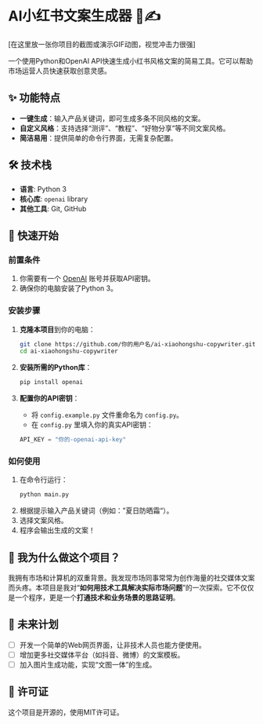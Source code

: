 # AI小红书文案生成器 🤖✍️

[在这里放一张你项目的截图或演示GIF动图，视觉冲击力很强]

一个使用Python和OpenAI API快速生成小红书风格文案的简易工具。它可以帮助市场运营人员快速获取创意灵感。

## ✨ 功能特点

- **一键生成**：输入产品关键词，即可生成多条不同风格的文案。
- **自定义风格**：支持选择“测评”、“教程”、“好物分享”等不同文案风格。
- **简洁易用**：提供简单的命令行界面，无需复杂配置。

## 🛠 技术栈

- **语言**: Python 3
- **核心库**: `openai` library
- **其他工具**: Git, GitHub

## 🚀 快速开始

### 前置条件

1.  你需要有一个 [OpenAI](https://platform.openai.com/) 账号并获取API密钥。
2.  确保你的电脑安装了Python 3。

### 安装步骤

1.  **克隆本项目**到你的电脑：
    ```bash
    git clone https://github.com/你的用户名/ai-xiaohongshu-copywriter.git
    cd ai-xiaohongshu-copywriter
    ```

2.  **安装所需的Python库**：
    ```bash
    pip install openai
    ```

3.  **配置你的API密钥**：
    *   将 `config.example.py` 文件重命名为 `config.py`。
    *   在 `config.py` 里填入你的真实API密钥：
    ```python
    API_KEY = "你的-openai-api-key"
    ```

### 如何使用

1.  在命令行运行：
    ```bash
    python main.py
    ```
2.  根据提示输入产品关键词（例如：”夏日防晒霜“）。
3.  选择文案风格。
4.  程序会输出生成的文案！

## 🤔 我为什么做这个项目？

我拥有市场和计算机的双重背景。我发现市场同事常常为创作海量的社交媒体文案而头疼。本项目是我对“**如何用技术工具解决实际市场问题**”的一次探索。它不仅仅是一个程序，更是一个**打通技术和业务场景的思路证明**。

## 📝 未来计划

- [ ] 开发一个简单的Web网页界面，让非技术人员也能方便使用。
- [ ] 增加更多社交媒体平台（如抖音、微博）的文案模板。
- [ ] 加入图片生成功能，实现“文图一体”的生成。

## 📜 许可证

这个项目是开源的，使用MIT许可证。
